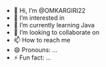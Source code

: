 - 👋 Hi, I’m @OMKARGIRI22
- 👀 I’m interested in 
- 🌱 I’m currently learning Java
- 💞️ I’m looking to collaborate on 
- 📫 How to reach me
- 😄 Pronouns: ...
- ⚡ Fun fact: ...

<!---
OMKARGIRI22/OMKARGIRI22 is a ✨ special ✨ repository because its `README.md` (this file) appears on your GitHub profile.
You can click the Preview link to take a look at your changes.
--->
